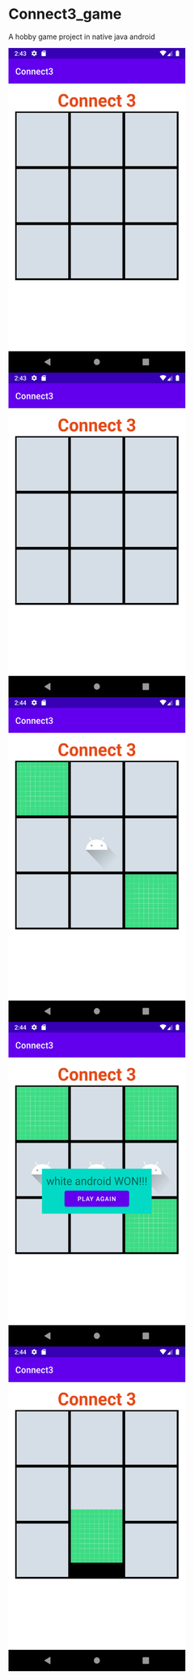 # Connect3_game

A hobby game project in native java android 


<img align="left" width="350" height="640" src="Screenshot_1621545239.png">
<img align="left" width="350" height="640" src="Screenshot_1621545239.png">
<img align="left" width="350" height="640" src="Screenshot_1621545246.png">
<img align="left" width="350" height="640" src="Screenshot_1621545253.png">
<img align="left" width="350" height="640" src="Screenshot_1621545259.png">
